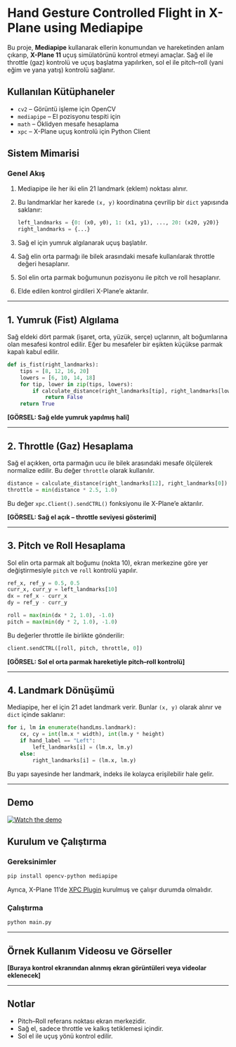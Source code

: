 
# Hand Gesture Controlled Flight in X-Plane using Mediapipe

Bu proje, **Mediapipe** kullanarak ellerin konumundan ve hareketinden anlam çıkarıp, **X-Plane 11** uçuş simülatörünü kontrol etmeyi amaçlar. Sağ el ile throttle (gaz) kontrolü ve uçuş başlatma yapılırken, sol el ile pitch–roll (yani eğim ve yana yatış) kontrolü sağlanır.

## Kullanılan Kütüphaneler

* `cv2` – Görüntü işleme için OpenCV
* `mediapipe` – El pozisyonu tespiti için
* `math` – Öklidyen mesafe hesaplama
* `xpc` – X-Plane uçuş kontrolü için Python Client


## Sistem Mimarisi

### Genel Akış

1. Mediapipe ile her iki elin 21 landmark (eklem) noktası alınır.
2. Bu landmarklar her karede `(x, y)` koordinatına çevrilip bir `dict` yapısında saklanır:

   ```python
   left_landmarks = {0: (x0, y0), 1: (x1, y1), ..., 20: (x20, y20)}
   right_landmarks = {...}
   ```
3. Sağ el için yumruk algılanarak uçuş başlatılır.
4. Sağ elin orta parmağı ile bilek arasındaki mesafe kullanılarak throttle değeri hesaplanır.
5. Sol elin orta parmak boğumunun pozisyonu ile pitch ve roll hesaplanır.
6. Elde edilen kontrol girdileri X-Plane’e aktarılır.

---

## 1. Yumruk (Fist) Algılama

Sağ eldeki dört parmak (işaret, orta, yüzük, serçe) uçlarının, alt boğumlarına olan mesafesi kontrol edilir. Eğer bu mesafeler bir eşikten küçükse parmak kapalı kabul edilir.

```python
def is_fist(right_landmarks):
    tips = [8, 12, 16, 20]
    lowers = [6, 10, 14, 18]
    for tip, lower in zip(tips, lowers):
        if calculate_distance(right_landmarks[tip], right_landmarks[lower]) > 0.05:
            return False
    return True
```

**\[GÖRSEL: Sağ elde yumruk yapılmış hali]**

---

## 2. Throttle (Gaz) Hesaplama

Sağ el açıkken, orta parmağın ucu ile bilek arasındaki mesafe ölçülerek normalize edilir. Bu değer `throttle` olarak kullanılır.

```python
distance = calculate_distance(right_landmarks[12], right_landmarks[0])
throttle = min(distance * 2.5, 1.0)
```

Bu değer `xpc.Client().sendCTRL()` fonksiyonu ile X-Plane’e aktarılır.

**\[GÖRSEL: Sağ el açık – throttle seviyesi gösterimi]**

---

## 3. Pitch ve Roll Hesaplama

Sol elin orta parmak alt boğumu (nokta 10), ekran merkezine göre yer değiştirmesiyle `pitch` ve `roll` kontrolü yapılır.

```python
ref_x, ref_y = 0.5, 0.5
curr_x, curr_y = left_landmarks[10]
dx = ref_x - curr_x
dy = ref_y - curr_y

roll = max(min(dx * 2, 1.0), -1.0)
pitch = max(min(dy * 2, 1.0), -1.0)
```

Bu değerler throttle ile birlikte gönderilir:

```python
client.sendCTRL([roll, pitch, throttle, 0])
```

**\[GÖRSEL: Sol el orta parmak hareketiyle pitch–roll kontrolü]**

---

## 4. Landmark Dönüşümü

Mediapipe, her el için 21 adet landmark verir. Bunlar `(x, y)` olarak alınır ve `dict` içinde saklanır:

```python
for i, lm in enumerate(handLms.landmark):
    cx, cy = int(lm.x * width), int(lm.y * height)
    if hand_label == "Left":
        left_landmarks[i] = (lm.x, lm.y)
    else:
        right_landmarks[i] = (lm.x, lm.y)
```

Bu yapı sayesinde her landmark, indeks ile kolayca erişilebilir hale gelir.

---

## Demo
[![Watch the demo](https://img.youtube.com/vi/mk37UO0KcNg/maxresdefault.jpg)](https://youtu.be/mk37UO0KcNg)

## Kurulum ve Çalıştırma

### Gereksinimler

```bash
pip install opencv-python mediapipe
```

Ayrıca, X-Plane 11’de [XPC Plugin](https://github.com/nasa/XPlaneConnect) kurulmuş ve çalışır durumda olmalıdır.

### Çalıştırma

```bash
python main.py
```

---

## Örnek Kullanım Videosu ve Görseller

**\[Buraya kontrol ekranından alınmış ekran görüntüleri veya videolar eklenecek]**

---

## Notlar

* Pitch–Roll referans noktası ekran merkezidir.
* Sağ el, sadece throttle ve kalkış tetiklemesi içindir.
* Sol el ile uçuş yönü kontrol edilir.

